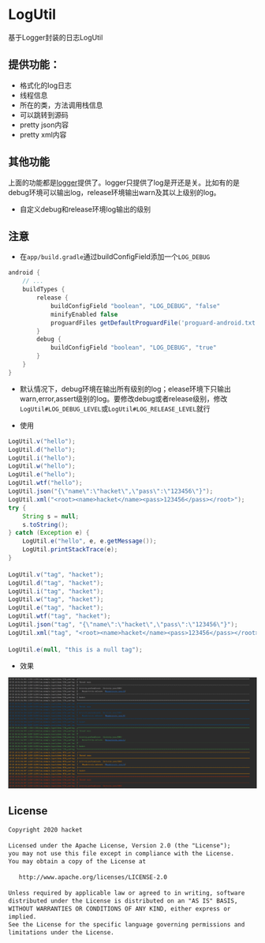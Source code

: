 # LogUtil
基于Logger封装的日志LogUtil

## 提供功能：

* 格式化的log日志
* 线程信息
* 所在的类，方法调用栈信息
* 可以跳转到源码
* pretty json内容
* pretty xml内容

## 其他功能
上面的功能都是[logger](https://github.com/orhanobut/logger "https://github.com/orhanobut/logger")提供了。logger只提供了log是开还是关。比如有的是debug环境可以输出log，release环境输出warn及其以上级别的log。
* 自定义debug和release环境log输出的级别

## 注意
* 在`app/build.gradle`通过buildConfigField添加一个`LOG_DEBUG`

```groovy
android {
    // ...
    buildTypes {
        release {
            buildConfigField "boolean", "LOG_DEBUG", "false"
            minifyEnabled false
            proguardFiles getDefaultProguardFile('proguard-android.txt'), 'proguard-rules.pro'
        }
        debug {
            buildConfigField "boolean", "LOG_DEBUG", "true"
        }
    }
}
```

* 默认情况下，debug环境在输出所有级别的log；elease环境下只输出warn,error,assert级别的log。要修改debug或者release级别，修改`LogUtil#LOG_DEBUG_LEVEL`或`LogUtil#LOG_RELEASE_LEVEL`就行

* 使用

```java
LogUtil.v("hello");
LogUtil.d("hello");
LogUtil.i("hello");
LogUtil.w("hello");
LogUtil.e("hello");
LogUtil.wtf("hello");
LogUtil.json("{\"name\":\"hacket\",\"pass\":\"123456\"}");
LogUtil.xml("<root><name>hacket</name><pass>123456</pass></root>");
try {
    String s = null;
    s.toString();
} catch (Exception e) {
    LogUtil.e("hello", e, e.getMessage());
    LogUtil.printStackTrace(e);
}

LogUtil.v("tag", "hacket");
LogUtil.d("tag", "hacket");
LogUtil.i("tag", "hacket");
LogUtil.w("tag", "hacket");
LogUtil.e("tag", "hacket");
LogUtil.wtf("tag", "hacket");
LogUtil.json("tag", "{\"name\":\"hacket\",\"pass\":\"123456\"}");
LogUtil.xml("tag", "<root><name>hacket</name><pass>123456</pass></root>");

LogUtil.e(null, "this is a null tag");
```
* 效果

[![log效果](https://github.com/hacket/LogUtil/blob/master/img/log.png "log效果")](https://github.com/hacket/LogUtil "log效果")

## License

    Copyright 2020 hacket

    Licensed under the Apache License, Version 2.0 (the "License");
    you may not use this file except in compliance with the License.
    You may obtain a copy of the License at

       http://www.apache.org/licenses/LICENSE-2.0

    Unless required by applicable law or agreed to in writing, software
    distributed under the License is distributed on an "AS IS" BASIS,
    WITHOUT WARRANTIES OR CONDITIONS OF ANY KIND, either express or implied.
    See the License for the specific language governing permissions and
    limitations under the License.
